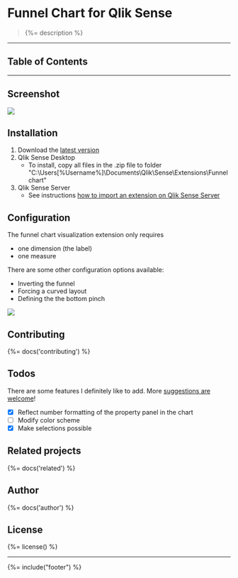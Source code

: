 # Funnel Chart for Qlik Sense
> {%= description %}  

---
## Table of Contents
<!-- toc -->

---

## Screenshot

![](https://raw.githubusercontent.com/stefanwalther/sense-funnel-chart/master/docs/images/qsFunnel_Screenshot.png)

## Installation

1. Download the [latest version](https://github.com/stefanwalther/sense-funnel-chart/raw/master/build/sense-funnel-chart_latest.zip)
2. Qlik Sense Desktop
	* To install, copy all files in the .zip file to folder "C:\Users\[%Username%]\Documents\Qlik\Sense\Extensions\Funnelchart"
3. Qlik Sense Server
	* See instructions [how to import an extension on Qlik Sense Server](http://help.qlik.com/sense/en-us/developer/#../Subsystems/Workbench/Content/BuildingExtensions/HowTos/deploy-extensions.htm)

## Configuration

The funnel chart visualization extension only requires

* one dimension (the label)
* one measure

There are some other configuration options available:

* Inverting the funnel
* Forcing a curved layout
* Defining the the bottom pinch

![](https://raw.githubusercontent.com/stefanwalther/sense-funnel-chart/master/docs/images/qsFunnel_Properties.png)

## Contributing
{%= docs('contributing') %}

## Todos
There are some features I definitely like to add. More [suggestions are welcome](https://github.com/stefanwalther/sense-funnel-chart/issues)!

- [X] Reflect number formatting of the property panel in the chart
- [ ] Modify color scheme
- [X] Make selections possible

## Related projects
{%= docs('related') %}

## Author
{%= docs('author') %}

## License
{%= license() %}

***

{%= include("footer") %}




